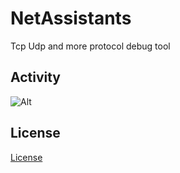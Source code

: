 # NetAssistants

Tcp Udp and more protocol debug tool

## Activity

![Alt](https://repobeats.axiom.co/api/embed/8e68c5e564ca5220db023298475c36a3630d6ff7.svg "Repobeats analytics image")

## License

[License](./LICENSE.txt)